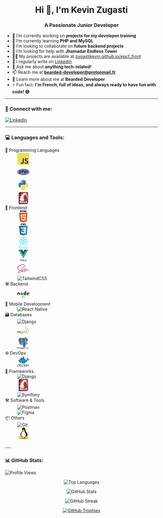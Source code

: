 <h1 align="center">Hi 👋, I'm Kevin Zugasti</h1>
<h3 align="center">A Passionate Junior Developer</h3>

- 🔭 I’m currently working on **projects for my developer training**
- 🌱 I’m currently learning **PHP and MySQL**
- 👯 I’m looking to collaborate on **future backend projects**
- 🤝 I’m looking for help with **Jhamadar Endless Tower**
- 👨‍💻 My projects are available at [zugastikevin.github.io/epcf_front](https://zugastikevin.github.io/epcf_front/)
- 📝 I regularly write on [LinkedIn](https://www.linkedin.com/in/kevin-zugasti-760a9b203/)
- 💬 Ask me about **anything tech-related!**
- 📫 Reach me at **bearded-developer@protonmail.fr**
- 📄 Learn more about me at **Bearded Developer**
- ⚡ Fun fact: **I'm French, full of ideas, and always ready to have fun with code! 😄**

---

### 🔗 Connect with me:
<p align="left">
  <a href="https://linkedin.com/in/kevin-zugasti" target="_blank">
    <img align="center" src="https://raw.githubusercontent.com/rahuldkjain/github-profile-readme-generator/master/src/images/icons/Social/linked-in-alt.svg" alt="LinkedIn" height="30" width="40" />
  </a>
</p>

---

### 💻 Languages and Tools:
<dl>
<dt>🧠 Programming Languages</dt>
<dd><img src="https://raw.githubusercontent.com/devicons/devicon/master/icons/javascript/javascript-original.svg" alt="JavaScript" width="40" height="40"/></dd>
<dd><img src="https://raw.githubusercontent.com/devicons/devicon/master/icons/php/php-original.svg" alt="PHP" width="40" height="40"/></dd>
<dd><img src="https://raw.githubusercontent.com/devicons/devicon/master/icons/python/python-original.svg" alt="Python" width="40" height="40"/></dd>
<dd><img src="https://raw.githubusercontent.com/devicons/devicon/master/icons/rails/rails-original-wordmark.svg" alt="Rails" width="40" height="40"/></dd

<dt>🎨 Frontend</dt>
<dd><img src="https://raw.githubusercontent.com/devicons/devicon/master/icons/html5/html5-original-wordmark.svg" alt="HTML5" width="40" height="40"/></dd>
<dd><img src="https://raw.githubusercontent.com/devicons/devicon/master/icons/css3/css3-original-wordmark.svg" alt="CSS3" width="40" height="40"/></dd>
<dd><img src="https://raw.githubusercontent.com/devicons/devicon/master/icons/react/react-original-wordmark.svg" alt="React" width="40" height="40"/></dd>
<dd><img src="https://raw.githubusercontent.com/devicons/devicon/master/icons/vuejs/vuejs-original-wordmark.svg" alt="Vue.js" width="40" height="40"/></dd>
<dd><img src="https://raw.githubusercontent.com/devicons/devicon/master/icons/sass/sass-original.svg" alt="SASS" width="40" height="40"/></dd>
<dd><img src="https://www.vectorlogo.zone/logos/tailwindcss/tailwindcss-icon.svg" alt="TailwindCSS" width="40" height="40"/></dd>

<dt>🛠 Backend</dt>
<dd><img src="https://raw.githubusercontent.com/devicons/devicon/master/icons/nodejs/nodejs-original-wordmark.svg" alt="Node.js" width="40" height="40"/></dd>

<dt>📱 Mobile Development</dt>
<dd><img src="https://reactnative.dev/img/header_logo.svg" alt="React Native" width="40" height="40"/></dd>

<dt>🗃 Databases</dt>
<dd><img src="https://cdn.worldvectorlogo.com/logos/django.svg" alt="Django" width="40" height="40"/></dd>
<dd><img src="https://raw.githubusercontent.com/devicons/devicon/master/icons/mysql/mysql-original-wordmark.svg" alt="MySQL" width="40" height="40"/></dd>
<dd><img src="https://raw.githubusercontent.com/devicons/devicon/master/icons/postgresql/postgresql-original-wordmark.svg" alt="PostgreSQL" width="40" height="40"/></dd>

<dt>⚙️ DevOps</dt>
<dd><img src="https://raw.githubusercontent.com/devicons/devicon/master/icons/docker/docker-original-wordmark.svg" alt="Docker" width="40" height="40"/></dd>


<dt>🔧 Frameworks</dt>
<dd><img src="https://cdn.worldvectorlogo.com/logos/django.svg" alt="Django" width="40" height="40"/></dd>
<dd><img src="https://raw.githubusercontent.com/devicons/devicon/master/icons/rails/rails-original-wordmark.svg" alt="Rails" width="40" height="40"/></dd>
<dd><img src="https://symfony.com/logos/symfony_black_03.svg" alt="Symfony" width="40" height="40"/></dd>


<dt>🛠 Software & Tools</dt>
<dd><img src="https://www.vectorlogo.zone/logos/getpostman/getpostman-icon.svg" alt="Postman" width="40" height="40"/></dd>
<dd><img src="https://www.vectorlogo.zone/logos/figma/figma-icon.svg" alt="Figma" width="40" height="40"/></dd>

<dt>📦 Others</dt>
<dd><img src="https://www.vectorlogo.zone/logos/git-scm/git-scm-icon.svg" alt="Git" width="40" height="40"/></dd>
<dd><img src="https://raw.githubusercontent.com/devicons/devicon/master/icons/linux/linux-original.svg" alt="Linux" width="40" height="40"/></dd>
</dl>
---

### 📊 GitHub Stats:
<p align="left">
  <img src="https://komarev.com/ghpvc/?username=zugastikevin&label=Profile%20views&color=0e75b6&style=flat" alt="Profile Views" />
</p>

<p align="center">
  <img src="https://github-readme-stats.vercel.app/api/top-langs?username=zugastikevin&show_icons=true&locale=en&layout=compact" alt="Top Languages" />
</p>

<p align="center">
  <img src="https://github-readme-stats.vercel.app/api?username=zugastikevin&show_icons=true&locale=en" alt="GitHub Stats" />
</p>

<p align="center">
  <img src="https://github-readme-streak-stats.herokuapp.com/?user=zugastikevin" alt="GitHub Streak" />
</p>

<p align="center" text-align="center">
  <a href="https://github.com/ryo-ma/github-profile-trophy">
    <img src="https://github-profile-trophy.vercel.app/?username=zugastikevin" alt="GitHub Trophies" />
  </a>
</p>
